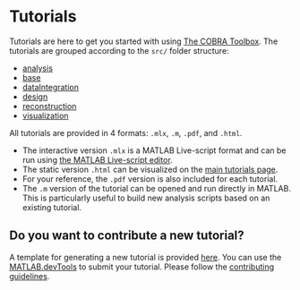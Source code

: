 # Tutorials

Tutorials are here to get you started with using [The COBRA Toolbox](https://opencobra.github.io/cobratoolbox/latest/index.html). The tutorials are grouped according to the `src/` folder structure:

- [analysis](analysis/)
- [base](base/)
- [dataIntegration](dataIntegration/)
- [design](design/)
- [reconstruction](reconstruction/)
- [visualization](visualization/)

All tutorials are provided in 4 formats: `.mlx`, `.m`, `.pdf`, and `.html`.

- The interactive version `.mlx` is a MATLAB Live-script format and can be run using [the MATLAB Live-script editor](https://nl.mathworks.com/help/matlab/matlab_prog/what-is-a-live-script.html).
- The static version `.html` can be visualized on the [main tutorials page](https://opencobra.github.io/cobratoolbox/latest/tutorials/index.html).
- For your reference, the `.pdf` version is also included for each tutorial.
- The `.m` version of the tutorial can be opened and run directly in MATLAB. This is particularly useful to build new analysis scripts based on an existing tutorial.

## Do you want to contribute a new tutorial?

A template for generating a new tutorial is provided [here](tutorial_template.mlx). You can use the [MATLAB.devTools](https://github.com/opencobra/MATLAB.devTools) to submit your tutorial. Please follow the [contributing guidelines](https://opencobra.github.io/cobratoolbox/docs/contributing.html).
